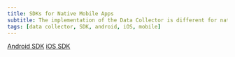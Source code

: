 ```yaml
---
title: SDKs for Native Mobile Apps
subtitle: The implementation of the Data Collector is different for native Mobile Apps. Kount has native Mobile SDKs for both iOS and Android. These SDKs can be used with all current Kount products. The native Mobile SDKs collect more data and increase the reliability of the Device ID across the life of a device. Choose the links below for more information.
tags: [data collector, SDK, android, iOS, mobile]
---
```


<p uk-margin>
    <a class="uk-button uk-button-default" href="http://kount.github.io/mobile-client/android.html">Android SDK</a>
    <a class="uk-button uk-button-default" href="http://kount.github.io/mobile-client/ios.html">iOS SDK</a>

  </p>
